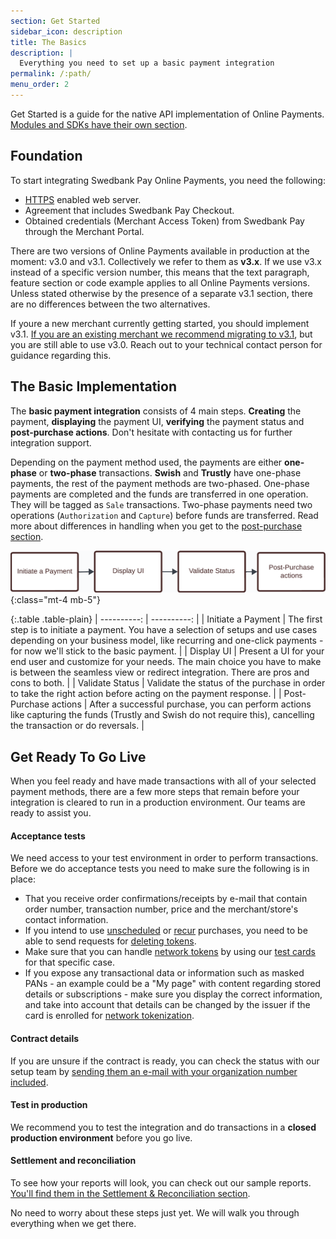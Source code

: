 ```yaml
---
section: Get Started
sidebar_icon: description
title: The Basics
description: |
  Everything you need to set up a basic payment integration
permalink: /:path/
menu_order: 2
---
```


Get Started is a guide for the native API implementation of Online Payments.
[Modules and SDKs have their own section][modules-sdks].

## Foundation

To start integrating Swedbank Pay Online Payments, you need the following:

*   [HTTPS][https] enabled web server.
*   Agreement that includes Swedbank Pay Checkout.
*   Obtained credentials (Merchant Access Token) from Swedbank Pay through
    the Merchant Portal.

There are two versions of Online Payments available in production at the
moment: v3.0 and v3.1. Collectively we refer to them as **v3.x**. If we use v3.x
instead of a specific version number, this means that the text paragraph,
feature section or code example applies to all Online Payments versions. Unless
stated otherwise by the presence of a separate v3.1 section, there are no
differences between the two alternatives.

If youre a new merchant currently getting started, you should implement v3.1.
[If you are an existing merchant we recommend migrating to v3.1][migrate], but
you are still able to use v3.0. Reach out to your technical contact person for
guidance regarding this.

## The Basic Implementation

The **basic payment integration** consists of 4 main steps. **Creating** the
payment, **displaying** the payment UI, **verifying** the payment status and
**post-purchase actions**. Don't hesitate with contacting us for further
integration support.

Depending on the payment method used, the payments are either **one-phase** or
**two-phase** transactions. **Swish** and **Trustly** have one-phase payments,
the rest of the payment methods are two-phased. One-phase payments are completed
and the funds are transferred in one operation. They will be tagged as `Sale`
transactions. Two-phase payments need two operations (`Authorization` and
`Capture`) before funds are transferred. Read more about differences in handling
when you get to the [post-purchase section][post-purchase].

![Implementation steps][basic-implementation]{:class="mt-4 mb-5"}

{:.table .table-plain}
| ----------: | ----------: |
| Initiate a Payment | The first step is to initiate a payment. You have a selection of setups and use cases depending on your business model, like recurring and one-click payments - for now we'll stick to the basic payment. |
| Display UI         | Present a UI for your end user and customize for your needs. The main choice you have to make is between the seamless view or redirect integration. There are pros and cons to both. |
| Validate Status    | Validate the status of the purchase in order to take the right action before acting on the payment response. |
| Post-Purchase actions |  After a successful purchase, you can perform actions like capturing the funds (Trustly and Swish do not require this), cancelling the transaction or do reversals. |

## Get Ready To Go Live

When you feel ready and have made transactions with all of your selected payment
methods, there are a few more steps that remain before your integration is
cleared to run in a production environment. Our teams are ready to assist you.

#### Acceptance tests

We need access to your test environment in order to perform transactions.
Before we do acceptance tests you need to make sure the following is in place:

*   That you receive order confirmations/receipts by e-mail that contain order
number, transaction number, price and the merchant/store's contact information.
*   If you intend to use [unscheduled] or [recur] purchases,
  you need to be able to send requests for [deleting tokens][delete-token].
*   Make sure that you can handle [network tokens][nwt] by using our
  [test cards][test-cards] for that specific case.
*   If you expose any transactional data or information such as masked PANs - an
example could be a "My page" with content regarding stored details or
subscriptions - make sure you display the correct information, and take into
account that details can be changed by the issuer if the card is enrolled for
[network tokenization][nwt].

#### Contract details

If you are unsure if the contract is ready, you can check the status with our
setup team by [sending them an e-mail with your organization number included][e-mail].

#### Test in production

We recommend you to test the integration and do transactions in a **closed**
**production environment** before you go live.

#### Settlement and reconciliation

To see how your reports will look, you can check out our sample reports.
[You'll find them in the Settlement & Reconciliation section][set-rec].

No need to worry about these steps just yet. We will walk you through everything
when we get there.

[basic-implementation]: /assets/img/checkout/devp-get-started.png
[delete-token]: /checkout-v3/features/optional/delete-token/
[e-mail]: mailto:support.psp@swedbankpay.se
[https]: /checkout-v3/get-started/fundamental-principles#connection-and-protocol
[json]: https://www.json.org/
[migrate]: /checkout-v3/migrate
[modules-sdks]: /checkout-v3/modules-sdks/
[nwt]: /checkout-v3/features/customize-payments/network-tokenization/
[post-purchase]: /checkout-v3/get-started/post-purchase/
[rest]: https://en.wikipedia.org/wiki/Representational_state_transfer
[set-rec]: /checkout-v3/features/balancing-the-books/settlement-reconciliation/#report-samples
[test-cards]: /checkout-v3/test-data/#network-tokenization
[unscheduled]: /checkout-v3/features/optional/unscheduled/
[recur]: /checkout-v3/features/optional/recur/
